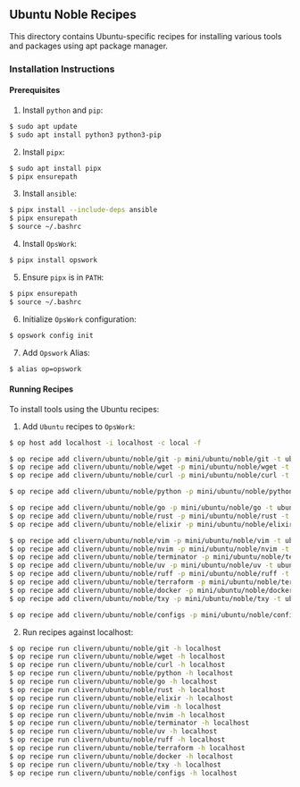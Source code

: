 ## Ubuntu Noble Recipes

This directory contains Ubuntu-specific recipes for installing various tools and packages using apt package manager.

### Installation Instructions

#### Prerequisites

1. Install `python` and `pip`:

```bash
$ sudo apt update
$ sudo apt install python3 python3-pip
```

2. Install `pipx`:

```bash
$ sudo apt install pipx
$ pipx ensurepath
```

3. Install `ansible`:

```bash
$ pipx install --include-deps ansible
$ pipx ensurepath
$ source ~/.bashrc
```

4. Install `OpsWork`:

```bash
$ pipx install opswork
```

5. Ensure `pipx` is in `PATH`:

```bash
$ pipx ensurepath
$ source ~/.bashrc
```

6. Initialize `OpsWork` configuration:

```bash
$ opswork config init
```

7. Add `Opswork` Alias:

```bash
$ alias op=opswork
```

#### Running Recipes

To install tools using the Ubuntu recipes:

1. Add `Ubuntu` recipes to `OpsWork`:

```bash
$ op host add localhost -i localhost -c local -f

$ op recipe add clivern/ubuntu/noble/git -p mini/ubuntu/noble/git -t ubuntu,must_have,git -f
$ op recipe add clivern/ubuntu/noble/wget -p mini/ubuntu/noble/wget -t ubuntu,must_have,wget -f
$ op recipe add clivern/ubuntu/noble/curl -p mini/ubuntu/noble/curl -t ubuntu,must_have,curl -f

$ op recipe add clivern/ubuntu/noble/python -p mini/ubuntu/noble/python -t ubuntu,must_have,python -f

$ op recipe add clivern/ubuntu/noble/go -p mini/ubuntu/noble/go -t ubuntu,must_have,go -f
$ op recipe add clivern/ubuntu/noble/rust -p mini/ubuntu/noble/rust -t ubuntu,must_have,rust -f
$ op recipe add clivern/ubuntu/noble/elixir -p mini/ubuntu/noble/elixir -t ubuntu,must_have,elixir -f

$ op recipe add clivern/ubuntu/noble/vim -p mini/ubuntu/noble/vim -t ubuntu,must_have,vim -f
$ op recipe add clivern/ubuntu/noble/nvim -p mini/ubuntu/noble/nvim -t ubuntu,must_have,nvim -f
$ op recipe add clivern/ubuntu/noble/terminator -p mini/ubuntu/noble/terminator -t ubuntu,must_have,terminator -f
$ op recipe add clivern/ubuntu/noble/uv -p mini/ubuntu/noble/uv -t ubuntu,must_have,uv -f
$ op recipe add clivern/ubuntu/noble/ruff -p mini/ubuntu/noble/ruff -t ubuntu,must_have,ruff -f
$ op recipe add clivern/ubuntu/noble/terraform -p mini/ubuntu/noble/terraform -t ubuntu,must_have,terraform -f
$ op recipe add clivern/ubuntu/noble/docker -p mini/ubuntu/noble/docker -t ubuntu,must_have,docker -f
$ op recipe add clivern/ubuntu/noble/txy -p mini/ubuntu/noble/txy -t ubuntu,must_have,txy -f

$ op recipe add clivern/ubuntu/noble/configs -p mini/ubuntu/noble/configs -t ubuntu,must_have,configs -f
```

2. Run recipes against localhost:

```bash
$ op recipe run clivern/ubuntu/noble/git -h localhost
$ op recipe run clivern/ubuntu/noble/wget -h localhost
$ op recipe run clivern/ubuntu/noble/curl -h localhost
$ op recipe run clivern/ubuntu/noble/python -h localhost
$ op recipe run clivern/ubuntu/noble/go -h localhost
$ op recipe run clivern/ubuntu/noble/rust -h localhost
$ op recipe run clivern/ubuntu/noble/elixir -h localhost
$ op recipe run clivern/ubuntu/noble/vim -h localhost
$ op recipe run clivern/ubuntu/noble/nvim -h localhost
$ op recipe run clivern/ubuntu/noble/terminator -h localhost
$ op recipe run clivern/ubuntu/noble/uv -h localhost
$ op recipe run clivern/ubuntu/noble/ruff -h localhost
$ op recipe run clivern/ubuntu/noble/terraform -h localhost
$ op recipe run clivern/ubuntu/noble/docker -h localhost
$ op recipe run clivern/ubuntu/noble/txy -h localhost
$ op recipe run clivern/ubuntu/noble/configs -h localhost
```
